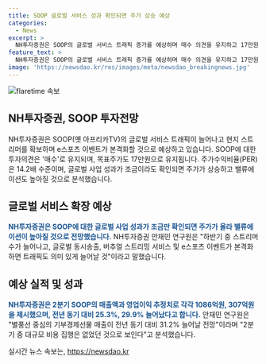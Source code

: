 ```yaml
---
title: SOOP 글로벌 서비스 성과 확인되면 주가 상승 예상
categories:
  - News
excerpt: >
  NH투자증권은 SOOP의 글로벌 서비스 트래픽 증가를 예상하며 매수 의견을 유지하고 17만원의 목표주가를 제시했다. 안재민 연구원은 트위치 코리아 종료 후의 긍정적인 전망을 강조하며, 이용자 수의 증가와 e스포츠 이벤트의 본격화로 수익이 상승할 것으로 예상했다. 또한, 2분기 매출액과 영업이익에 대한 추정치를 제시하였는데, 이에 대한 긍정적인 전망을 밝히면서 SOOP의 주가수익비율과 밸류에이션의 상승 가능성을 강조했다.
feature_text: >
  NH투자증권은 SOOP의 글로벌 서비스 트래픽 증가를 예상하며 매수 의견을 유지하고 17만원의 목표주가를 제시했다. 안재민 연구원은 트위치 코리아 종료 후의 긍정적인 전망을 강조하며, 이용자 수의 증가와 e스포츠 이벤트의 본격화로 수익이 상승할 것으로 예상했다. 또한, 2분기 매출액과 영업이익에 대한 추정치를 제시하였는데, 이에 대한 긍정적인 전망을 밝히면서 SOOP의 주가수익비율과 밸류에이션의 상승 가능성을 강조했다.
image: 'https://newsdao.kr/res/images/meta/newsdao_breakingnews.jpg'
---
```


<p><img src="https://newsdao.kr/res/images/meta/newsdao_breakingnews.jpg" alt="flaretime 속보" /></p>

<h2 data-ke-size="size26">NH투자증권, SOOP 투자전망</h2>

<p data-ke-size="size16">NH투자증권은 SOOP(옛 아프리카TV)의 글로벌 서비스 트래픽이 늘어나고 현지 스트리머를 확보하며 e스포츠 이벤트가 본격화할 것으로 예상하고 있습니다. SOOP에 대한 투자의견은 '매수'로 유지되며, 목표주가도 17만원으로 유지됩니다. 주가수익비율(PER)은 14.2배 수준이며, 글로벌 사업 성과가 조금이라도 확인되면 주가가 상승하고 밸류에이션도 높아질 것으로 분석했습니다. </p>

<h2 data-ke-size="size26">글로벌 서비스 확장 예상</h2>

<p data-ke-size="size16"><b><span style="color: #1a5490;">NH투자증권은 SOOP에 대한 글로벌 사업 성과가 조금만 확인되면 주가가 올라 밸류에이션이 높아질 것으로 전망했습니다.</span></b> NH투자증권 안재민 연구원은 "하반기 중 스트리머 수가 늘어나고, 글로벌 동시송출, 버추얼 스트리밍 서비스 및 e스포츠 이벤트가 본격화하면 트래픽도 의미 있게 늘어날 것"이라고 말했습니다. </p>

<h2 data-ke-size="size26">예상 실적 및 성과</h2>

<p data-ke-size="size16"><b><span style="color: #1a5490;">NH투자증권은 2분기 SOOP의 매출액과 영업이익 추정치로 각각 1086억원, 307억원을 제시했으며, 전년 동기 대비 25.3%, 29.9% 늘어났다고 합니다.</span></b> 안재민 연구원은 "별풍선 중심의 기부경제선물 매출이 전년 동기 대비 31.2% 늘어날 전망"이라며 "2분기 중 대규모 비용 집행은 없었던 것으로 보인다"고 분석했습니다. </p>
실시간 뉴스 속보는, <a href="https://newsdao.kr" rel="dofollow">https://newsdao.kr</a>


